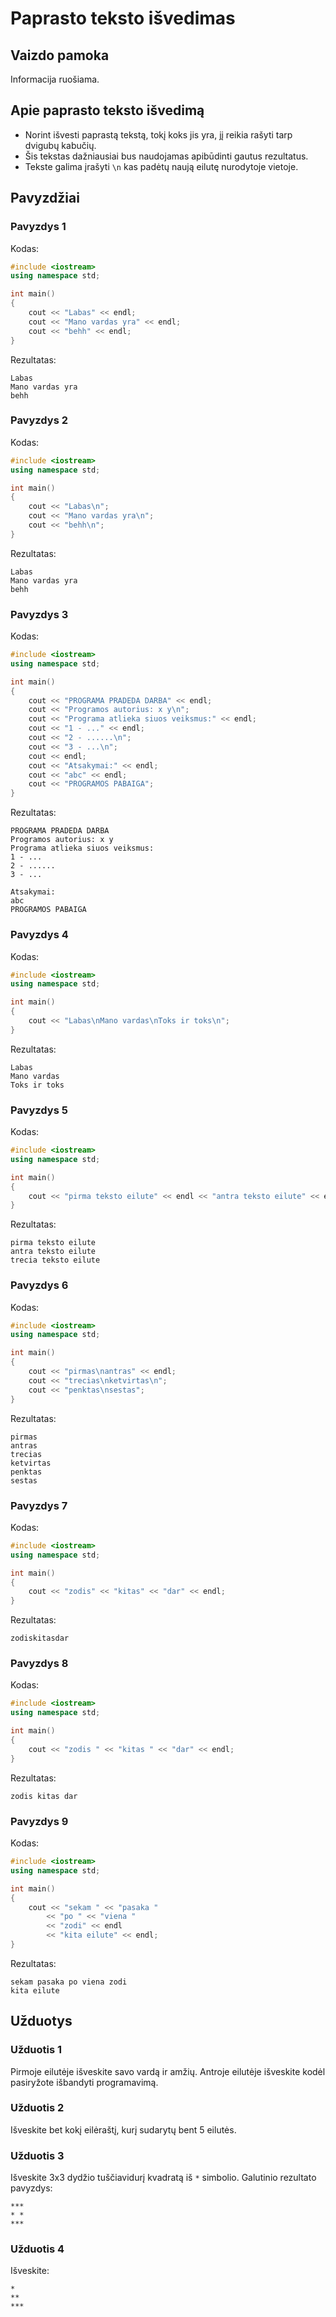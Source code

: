 # Paprasto teksto išvedimas

## Vaizdo pamoka

Informacija ruošiama.

## Apie paprasto teksto išvedimą

- Norint išvesti paprastą tekstą, tokį koks jis yra, jį reikia rašyti tarp dvigubų kabučių.
- Šis tekstas dažniausiai bus naudojamas apibūdinti gautus rezultatus.
- Tekste galima įrašyti `\n` kas padėtų naują eilutę nurodytoje vietoje.

## Pavyzdžiai

### Pavyzdys 1

Kodas:

```cpp
#include <iostream>
using namespace std;

int main()
{
	cout << "Labas" << endl;
	cout << "Mano vardas yra" << endl;
	cout << "behh" << endl;
}
```

Rezultatas:

```
Labas
Mano vardas yra
behh

```

### Pavyzdys 2

Kodas:

```cpp
#include <iostream>
using namespace std;

int main()
{
	cout << "Labas\n";
	cout << "Mano vardas yra\n";
	cout << "behh\n";
}
```

Rezultatas:

```
Labas
Mano vardas yra
behh

```

### Pavyzdys 3

Kodas:

```cpp
#include <iostream>
using namespace std;

int main()
{
	cout << "PROGRAMA PRADEDA DARBA" << endl;
	cout << "Programos autorius: x y\n";
	cout << "Programa atlieka siuos veiksmus:" << endl;
	cout << "1 - ..." << endl;
	cout << "2 - ......\n";
	cout << "3 - ...\n";
	cout << endl;
	cout << "Atsakymai:" << endl;
	cout << "abc" << endl;
	cout << "PROGRAMOS PABAIGA";
}
```

Rezultatas:

```
PROGRAMA PRADEDA DARBA
Programos autorius: x y
Programa atlieka siuos veiksmus:
1 - ...
2 - ......
3 - ...

Atsakymai:
abc
PROGRAMOS PABAIGA
```

### Pavyzdys 4

Kodas:

```cpp
#include <iostream>
using namespace std;

int main()
{
	cout << "Labas\nMano vardas\nToks ir toks\n";
}
```

Rezultatas:

```
Labas
Mano vardas
Toks ir toks

```

### Pavyzdys 5

Kodas:

```cpp
#include <iostream>
using namespace std;

int main()
{
	cout << "pirma teksto eilute" << endl << "antra teksto eilute" << endl << "trecia teksto eilute";
}
```

Rezultatas:

```
pirma teksto eilute
antra teksto eilute
trecia teksto eilute
```

### Pavyzdys 6

Kodas:

```cpp
#include <iostream>
using namespace std;

int main()
{
	cout << "pirmas\nantras" << endl;
	cout << "trecias\nketvirtas\n";
	cout << "penktas\nsestas";
}
```

Rezultatas:

```
pirmas
antras
trecias
ketvirtas
penktas
sestas
```

### Pavyzdys 7

Kodas:

```cpp
#include <iostream>
using namespace std;

int main()
{
	cout << "zodis" << "kitas" << "dar" << endl;
}
```

Rezultatas:

```
zodiskitasdar

```

### Pavyzdys 8

Kodas:

```cpp
#include <iostream>
using namespace std;

int main()
{
	cout << "zodis " << "kitas " << "dar" << endl;
}
```

Rezultatas:

```
zodis kitas dar

```

### Pavyzdys 9

Kodas:

```cpp
#include <iostream>
using namespace std;

int main()
{
	cout << "sekam " << "pasaka "
		<< "po " << "viena "
		<< "zodi" << endl
		<< "kita eilute" << endl;
}
```

Rezultatas:

```
sekam pasaka po viena zodi
kita eilute

```

## Užduotys

### Užduotis 1

Pirmoje eilutėje išveskite savo vardą ir amžių. Antroje eilutėje išveskite kodėl pasiryžote išbandyti programavimą.

### Užduotis 2

Išveskite bet kokį eilėraštį, kurį sudarytų bent 5 eilutės.

### Užduotis 3

Išveskite 3x3 dydžio tuščiavidurį kvadratą iš `*` simbolio. Galutinio rezultato pavyzdys:

```
***
* *
***
```

### Užduotis 4

Išveskite:

```
*
**
***
```

